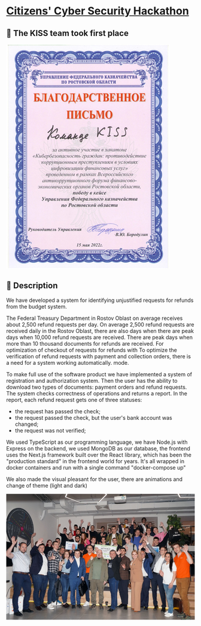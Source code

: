 # [Citizens' Cyber Security Hackathon](https://rsue.ru/universitet/novosti/novosti.php?ELEMENT_ID=107749)

## 🏅 The KISS team took first place

![hackathon](/images/2.jpg)

## 📜 Description

We have developed a system for identifying unjustified requests for refunds from the budget system.

The Federal Treasury Department in Rostov Oblast on average receives about 2,500 refund requests per day.
On average 2,500 refund requests are received daily in the Rostov Oblast, there are also days when there are peak days when 10,000 refund requests are received.
There are peak days when more than 10 thousand documents for refunds are received. For optimization of checkout of requests for refunds with
To optimize the verification of refund requests with payment and collection orders, there is a need for a system working automatically.
mode.

To make full use of the software product we have implemented a system of
registration and authorization system. Then the user has the ability to download
two types of documents: payment orders and refund requests. The system checks
correctness of operations and returns a report. In the report, each refund request gets
one of three statuses:

- the request has passed the check;
- the request passed the check, but the user's bank account was changed;
- the request was not verified;

We used TypeScript as our programming language, we have Node.js with Express on the backend, we used MongoDB as our database, the frontend uses the Next.js framework built over the React library, which has been the "production standard" in the frontend world for years. It's all wrapped in docker containers and run with a single command "docker-compose up"

We also made the visual pleasant for the user, there are animations and change of theme (light and dark)

![hackathon](/images/1.jpg)
